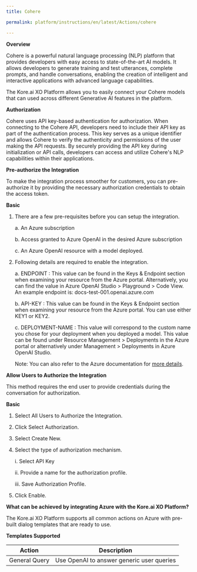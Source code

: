 ```yaml
---
title: Cohere

permalink: platform/instructions/en/latest/Actions/cohere

---
```


<base target="_blank">
<container>

**Overview**

Cohere is a powerful natural language processing (NLP) platform that provides developers with easy access to state-of-the-art AI models. It allows developers to generate training and test utterances, complete prompts, and handle conversations, enabling the creation of intelligent and interactive applications with advanced language capabilities.
 
The Kore.ai XO Platform allows you to easily connect your Cohere models that can used across different Generative AI features in the platform.

</container>

<container>

**Authorization**
 
Cohere uses API key-based authentication for authorization. When connecting to the Cohere API, developers need to include their API key as part of the authentication process. This key serves as a unique identifier and allows Cohere to verify the authenticity and permissions of the user making the API requests. By securely providing the API key during initialization or API calls, developers can access and utilize Cohere's NLP capabilities within their applications.


**Pre-authorize the Integration**
 
 To make the integration process smoother for customers, you can pre-authorize it by providing the necessary authorization credentials to obtain the access token.

**Basic**
 
1. There are a few pre-requisites before you can setup the integration.
 
   a. An Azure subscription
 
   b. Access granted to Azure OpenAI in the desired Azure subscription
 
   c. An Azure OpenAI resource with a model deployed.
 
2. Following details are required to enable the integration.
 
   a. ENDPOINT : This value can be found in the Keys & Endpoint section when examining your resource from the Azure portal. Alternatively, you can find the value in       Azure OpenAI Studio > Playground > Code View. An example endpoint is: docs-test-001.openai.azure.com
  
   b. API-KEY : This value can be found in the Keys & Endpoint section when examining your resource from the Azure portal. You can use either KEY1 or KEY2.
 
   c. DEPLOYMENT-NAME : This value will correspond to the custom name you chose for your deployment when you deployed a model. This value can be found under Resource       Management > Deployments in the Azure portal or alternatively under Management > Deployments in Azure OpenAI Studio. 
 
   Note: You can also refer to the Azure documentation for [more details](https://learn.microsoft.com/en-us/azure/cognitive-services/openai/quickstart?pivots=rest-api).
 
**Allow Users to Authorize the Integration**
 
This method requires the end user to provide credentials during the conversation for authorization.
 
**Basic**
 
1. Select All Users to Authorize the Integration.
 
2. Click Select Authorization.
 
3. Select Create New.
 
4. Select the type of authorization mechanism. 
 
   i.  Select API Key
 
   ii.  Provide a name for the authorization profile.
 
   iii.  Save Authorization Profile.
 
 5.  Click Enable.
 
 </container>
 
 <container>

**What can be achieved by integrating Azure with the Kore.ai XO Platform?**
 
 The Kore.ai XO Platform supports all common actions on Azure with pre-built dialog templates that are ready to use.
 
**Templates Supported**

| Action           | Description            |
|------------------|------------------------|
|General Query     |Use OpenAI to answer generic user queries|

</container>

